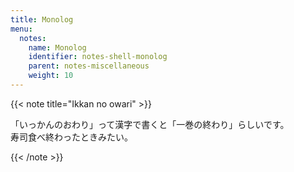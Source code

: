 ```yaml
---
title: Monolog
menu:
  notes:
    name: Monolog
    identifier: notes-shell-monolog
    parent: notes-miscellaneous
    weight: 10
---
```


{{< note title="Ikkan no owari" >}}

「いっかんのおわり」って漢字で書くと「一巻の終わり」らしいです。  
寿司食べ終わったときみたい。

{{< /note >}}

